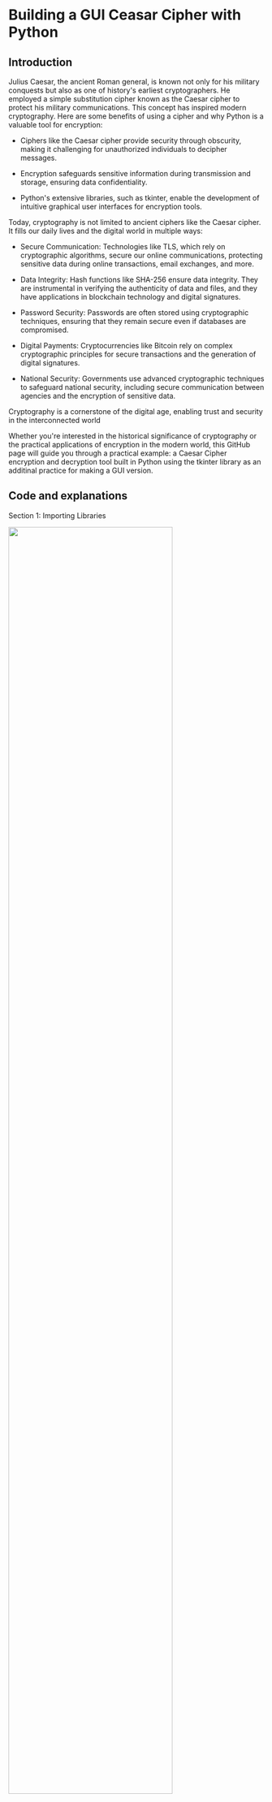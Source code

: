 <h1>Building a GUI Ceasar Cipher with Python</h1>

<h2>Introduction</h2>

Julius Caesar, the ancient Roman general, is known not only for his military conquests but also as one of history's earliest cryptographers. He employed a simple substitution cipher known as the Caesar cipher to protect his military communications. This concept has inspired modern cryptography. Here are some benefits of using a cipher and why Python is a valuable tool for encryption:

- Ciphers like the Caesar cipher provide security through obscurity, making it challenging for unauthorized individuals to decipher messages.
  
- Encryption safeguards sensitive information during transmission and storage, ensuring data confidentiality.
  
- Python's extensive libraries, such as tkinter, enable the development of intuitive graphical user interfaces for encryption tools.

Today, cryptography is not limited to ancient ciphers like the Caesar cipher. It fills our daily lives and the digital world in multiple ways:

- Secure Communication: Technologies like TLS, which rely on cryptographic algorithms, secure our online communications, protecting sensitive data during online transactions, email exchanges, and more.

- Data Integrity: Hash functions like SHA-256 ensure data integrity. They are instrumental in verifying the authenticity of data and files, and they have applications in blockchain technology and digital signatures.

- Password Security: Passwords are often stored using cryptographic techniques, ensuring that they remain secure even if databases are compromised.

- Digital Payments: Cryptocurrencies like Bitcoin rely on complex cryptographic principles for secure transactions and the generation of digital signatures.

- National Security: Governments use advanced cryptographic techniques to safeguard national security, including secure communication between agencies and the encryption of sensitive data.

Cryptography is a cornerstone of the digital age, enabling trust and security in the interconnected world

Whether you're interested in the historical significance of cryptography or the practical applications of encryption in the modern world, this GitHub page will guide you through a practical example: a Caesar Cipher encryption and decryption tool built in Python using the tkinter library as an additinal practice for making a GUI version.

<h2>Code and explanations</h2>

Section 1: Importing Libraries

<img src="https://i.imgur.com/8aNTnlE.png" height="80%" width="80%"/>

Explanation:

In this section, we import the necessary Python libraries:

- **`import tkinter as tk`**: This line imports the tkinter library and gives it the alias 'tk'. It's used for creating the GUI.
- **`import string`**: This line imports the string module, which provides a string containing all lowercase ASCII letters. It is used to define the character set for the Caesar cipher.

Section 2: Encryption Function

<img src="https://i.imgur.com/2Sxpnsa.png" height="80%" width="80%"/>

Explanation:

- This function is defined to handle the encryption process.
- It starts by getting the value of the shift (a key for Caesar cipher) from the user through the **`shift_entry`** widget.
- It calculates the actual shift value by taking the modulo 26 to ensure it's within the range [0, 25] as there are 26 letter in the alphabet.
- It defines the character set **`chars`** as all lowercase letters in the English alphabet.
- It generates a substitution key for encryption based on the given shift value.
  
  **`key = [chr((ord(c) - ord('a') + shift) % 26 + ord('a')) for c in chars]`**:
    - This line of code is responsible for generating the key used in Caesar cipher encryption.
    - **`chars`** is a string containing all lowercase English alphabet letters from 'a' to 'z', defined using **`string.ascii_lowercase`**.
    - The code iterates through each character **`c`** in the **`chars`** string.
    - For each character **`c`**, it calculates the corresponding character in the Caesar cipher key:
        - **`ord(c)`** returns the ASCII code of the character **`c`**. For example, **`ord('a')`** returns 65, **`ord('b')`** returns 66, and so on.
        - It subtracts **`ord('a')`** from the ASCII code of **`c`**. This effectively converts 'a' to 0, 'b' to 1, and so on.
        - It then adds the **`shift`** value to this position, which determines how many positions each character should be shifted in the key.
        - The result is taken modulo 26 to ensure it wraps around within the range [0, 25]. This accounts for cases where the shift value is larger than 26, so it loops back to the beginning of the alphabet.
        - Finally, it adds **`ord('a')`** back to the result to convert it back to a lowercase letter. For example, if the result is 3, it is converted to 'd'.
- It takes the input text entered by the user in the **`input_text`** Text widget.
- It processes the input text character by character, encrypting only the alphabetic characters using the key. Non-alphabetic and Uppercase characters remain unchanged.
- The result is displayed in the **`result_text`** Text widget, and its text color is set to dark green.

Section 3: Decryption Function

<img src="https://i.imgur.com/0ootCW0.png" height="80%" width="80%"/>

Explanation:

- Similar to the **`encrypt()`** function, this function handles the decryption process.
- It starts by getting the shift value from the user.
- It calculates the actual shift value (taking the modulo 26) for decryption.
- It defines the character set **`chars`** just like in the encryption function.
- It generates a substitution key for decryption based on the given shift value.

  **`key = [chr((ord(c) - ord('a') - shift) % 26 + ord('a')) for c in chars]`**:
    - This line of code is constructing the key that is used for Caesar cipher decryption.
    - **`chars`** is a string containing all lowercase English alphabet letters from 'a' to 'z', defined using **`string.ascii_lowercase`**.
    - The code loops through each character **`c`** in the **`chars`** string.
    - For each character **`c`**, it calculates the corresponding character in the Caesar cipher key:
        - **`ord(c)`** returns the ASCII code of the character **`c`**. For example, **`ord('a')`** returns 97, **`ord('b')`** returns 98, and so on.
        - It subtracts **`ord('a')`** from the ASCII code of **`c`**. This effectively converts 'a' to 0, 'b' to 1, and so on.
        - It then subtracts the **`shift`** value, which determines how many positions each character should be shifted in the key.
        - The result is taken modulo 26 to ensure it wraps around within the range [0, 25]. This accounts for cases where the shift value is larger than 26, so it loops back to the beginning of the alphabet.
        - Finally, it adds **`ord('a')`** back to the result to convert it back to a lowercase letter. For example, if the result is 3, it is converted to 'd'.
- It takes the input text entered by the user.
- It processes the input text character by character, decrypting only the alphabetic characters using the key. Non-alphabetic characters remain unchanged.
- The result is displayed in the **`result_text`** Text widget, with text color set to dark green.

<h2>GUI Code and explanations</h2>

Section 4: GUI Initialization

<img src="https://i.imgur.com/I1wG6ZC.png" height="80%" width="80%"/>

Explanation:

A tkinter window is created, titled "Caesar Cipher Encryption/Decryption," with a size of 500x700 pixels and a background color of dark grey.

<img src="https://i.imgur.com/q5NN4b0.png" height="80%" width="80%"/>

Section 5: Introduction and Labels

<img src="https://i.imgur.com/FlWMY15.png" height="80%" width="80%"/>

Explanation:

These lines create and display labels in the GUI, providing introductory information and instructions for using the Caesar Cipher tool.

Section 6: Shift Value Input

<img src="https://i.imgur.com/HaiK5s9.png" height="80%" width="80%"/>

Explanation:

This section creates labels and an entry widget **`(shift_entry)`** for users to input the shift value for encryption or decryption.

Section 7: Message Input

<img src="https://i.imgur.com/zyqfCZ6.png" height="80%" width="80%"/>

Explanation:

These lines create labels and a Text widget **`(input_text)`** for users to enter the message they want to encrypt or decrypt.

Section 8: Encryption and Decryption Buttons

<img src="https://i.imgur.com/FkndSNC.png" height="80%" width="80%"/>

Explanation:

Buttons for both encryption and decryption are created **`(encrypt_button and decrypt_button)`**.

Section 9: Result Display

<img src="https://i.imgur.com/4rUxAcu.png" height="80%" width="80%"/>

Explanation:

These lines create a Text widget to display the result of encryption or decryption.

Section 10: Author Information

<img src="https://i.imgur.com/CWXDFmT.png" height="80%" width="80%"/>

Explanation:

A label indicates that the program was created by "Wobomagondarr."

Section 11: Main Loop

<img src="https://i.imgur.com/pC3zvcx.png" height="80%" width="80%"/>

Explanation:

**`window.mainloop()`** starts the main event loop, which handles user interactions and keeps the GUI application running and responsive to user interactions.

The code is organized into these logical sections to create a user-friendly Caesar Cipher encryption and decryption tool with a graphical user interface.

<h2>Test Run</h2>

We initiate the .py file from CMD and it opens the GUI window:

<img src="https://i.imgur.com/SUBb8V0.png" height="80%" width="80%"/>

Once the window open we will do a test with a random large shift key such as 2562:

<img src="https://i.imgur.com/GYonXu8.png" height="80%" width="80%"/>

Then we decrypt by adding a negative to the same key and pasting in the previously encrypted message:

<img src="https://i.imgur.com/12FOTq2.png" height="80%" width="80%"/>





